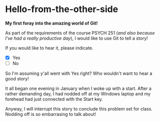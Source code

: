 # Hello-from-the-other-side
**My first foray into the amazing world of Git!**

As part of the requirements of the course PSYCH 251 (*and also because I've had a really productive day*), I would like to use Git to tell a story!

If you would like to hear it, please indicate.

-[x] Yes
-[ ] No

So I'm assuming y'all went with Yes right? Who wouldn't want to hear a good story!

It all began one evening in January when I woke up with a start. After a rather demanding day, I had nodded off at my Windows laptop and my forehead had just connected with the Start key.

Anyway, I will interrupt this story to conclude this problem set for class. Nodding off is so embarrasing to talk about!
